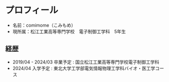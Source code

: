 # プロフィール

- 名前：comimome（こみもめ）
- 現所属：松江工業高等専門学校　電子制御工学科　5年生

## 経歴

- 2019/04 - 2024/03 卒業予定 : 国立松江工業高等専門学校電子制御工学科
- 2024/04 入学予定 : 東北大学工学部電気情報物理工学科バイオ・医工学コース
